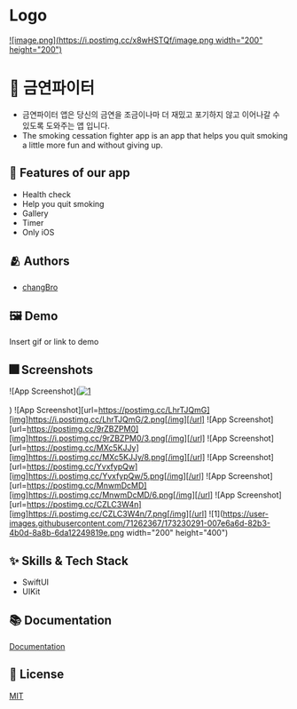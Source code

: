 
# Logo
[![image.png](https://i.postimg.cc/x8wHSTQf/image.png width="200" height="200")](https://postimg.cc/YLxj67jZ)


# :iphone: 금연파이터
- 금연파이터 앱은 당신의 금연을 조금이나마 더 재밌고 포기하지 않고 이어나갈 수 있도록 도와주는 앱 입니다.
- The smoking cessation fighter app is an app that helps you quit smoking a little more fun and without giving up.

## :pushpin: Features of our app
- Health check
- Help you quit smoking
- Gallery
- Timer
- Only iOS


## :people_hugging: Authors
- [changBro](https://github.com/LeeChangHyeong)


## :framed_picture: Demo
Insert gif or link to demo


## :fireworks: Screenshots
![App Screenshot](<a href="https://postimg.cc/zbQkS0Kb" target="_blank"><img src="https://i.postimg.cc/zbQkS0Kb/1.png" alt="1"/></a><br/><br/>)
![App Screenshot][url=https://postimg.cc/LhrTJQmG][img]https://i.postimg.cc/LhrTJQmG/2.png[/img][/url]
![App Screenshot][url=https://postimg.cc/9rZBZPM0][img]https://i.postimg.cc/9rZBZPM0/3.png[/img][/url]
![App Screenshot][url=https://postimg.cc/MXc5KJJy][img]https://i.postimg.cc/MXc5KJJy/8.png[/img][/url]
![App Screenshot][url=https://postimg.cc/YvxfypQw][img]https://i.postimg.cc/YvxfypQw/5.png[/img][/url]
![App Screenshot][url=https://postimg.cc/MnwmDcMD][img]https://i.postimg.cc/MnwmDcMD/6.png[/img][/url]
![App Screenshot][url=https://postimg.cc/CZLC3W4n][img]https://i.postimg.cc/CZLC3W4n/7.png[/img][/url]
![1](https://user-images.githubusercontent.com/71262367/173230291-007e6a6d-82b3-4b0d-8a8b-6da12249819e.png width="200" height="400")


## :sparkles: Skills & Tech Stack
- SwiftUI
- UIKit

## :books: Documentation
[Documentation](https://linktodocumentation)


## :lock_with_ink_pen: License
[MIT](https://choosealicense.com/licenses/mit/)

